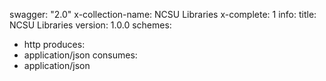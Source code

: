 swagger: "2.0"
x-collection-name: NCSU Libraries
x-complete: 1
info:
  title: NCSU Libraries
  version: 1.0.0
schemes:
- http
produces:
- application/json
consumes:
- application/json